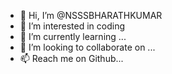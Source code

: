 - 👋 Hi, I’m @NSSSBHARATHKUMAR
- 👀 I’m interested in coding
- 🌱 I’m currently learning ...
- 💞️ I’m looking to collaborate on ...
- 📫 Reach me on Github...

<!---
NSSSBHARATHKUMAR/NSSSBHARATHKUMAR is a ✨ special ✨ repository because its `README.md` (this file) appears on your GitHub profile.
You can click the Preview link to take a look at your changes.
--->
